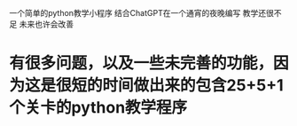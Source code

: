 一个简单的python教学小程序
结合ChatGPT在一个通宵的夜晚编写
教学还很不足 未来也许会改善

# 有很多问题，以及一些未完善的功能，因为这是很短的时间做出来的包含25+5+1个关卡的python教学程序
